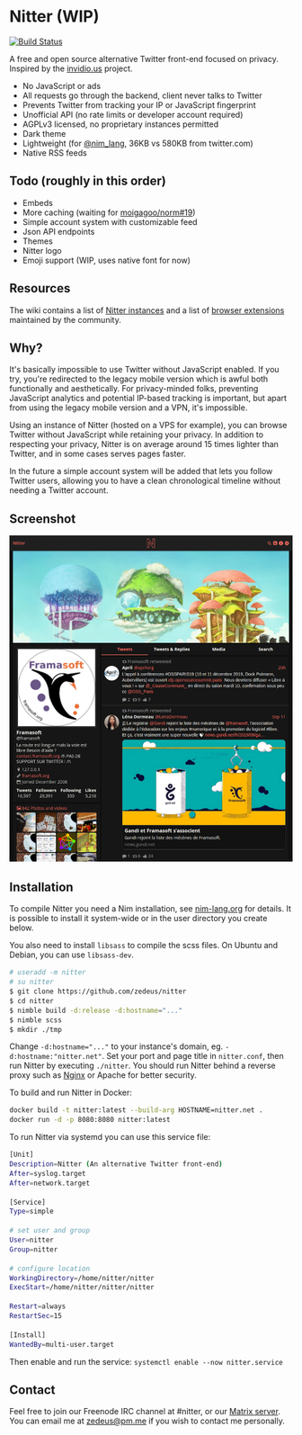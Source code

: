 # Nitter (WIP)

[![Build Status](https://travis-ci.org/zedeus/nitter.svg?branch=master)](https://travis-ci.org/zedeus/nitter)

A free and open source alternative Twitter front-end focused on privacy. \
Inspired by the [invidio.us](https://github.com/omarroth/invidious) project.

- No JavaScript or ads
- All requests go through the backend, client never talks to Twitter
- Prevents Twitter from tracking your IP or JavaScript fingerprint
- Unofficial API (no rate limits or developer account required)
- AGPLv3 licensed, no proprietary instances permitted
- Dark theme
- Lightweight (for [@nim_lang](https://twitter.com/nim_lang), 36KB vs 580KB from twitter.com)
- Native RSS feeds

## Todo (roughly in this order)

- Embeds
- More caching (waiting for [moigagoo/norm#19](https://github.com/moigagoo/norm/pull/19))
- Simple account system with customizable feed
- Json API endpoints
- Themes
- Nitter logo
- Emoji support (WIP, uses native font for now)

## Resources

The wiki contains a list of
[Nitter instances](https://github.com/zedeus/nitter/wiki/Instances) and
a list of [browser extensions](https://github.com/zedeus/nitter/wiki/Extensions)
maintained by the community.

## Why?

It's basically impossible to use Twitter without JavaScript enabled. If you try,
you're redirected to the legacy mobile version which is awful both functionally
and aesthetically. For privacy-minded folks, preventing JavaScript analytics and
potential IP-based tracking is important, but apart from using the legacy mobile
version and a VPN, it's impossible.

Using an instance of Nitter (hosted on a VPS for example), you can browse
Twitter without JavaScript while retaining your privacy. In addition to
respecting your privacy, Nitter is on average around 15 times lighter than
Twitter, and in some cases serves pages faster.

In the future a simple account system will be added that lets you follow Twitter
users, allowing you to have a clean chronological timeline without needing a
Twitter account.

## Screenshot

![nitter](/screenshot.png)

## Installation

To compile Nitter you need a Nim installation, see [nim-lang.org](https://nim-lang.org/install.html) for details. It is possible to install it system-wide or in the user directory you create below.

You also need to install `libsass` to compile the scss files. On Ubuntu and Debian, you can use `libsass-dev`.

```bash
# useradd -m nitter
# su nitter
$ git clone https://github.com/zedeus/nitter
$ cd nitter
$ nimble build -d:release -d:hostname="..."
$ nimble scss
$ mkdir ./tmp
```

Change `-d:hostname="..."` to your instance's domain, eg. `-d:hostname:"nitter.net"`.
Set your port and page title in `nitter.conf`, then run Nitter by executing `./nitter`.
You should run Nitter behind a reverse proxy such as
[Nginx](https://github.com/zedeus/nitter/wiki/Nginx) or Apache for better security.

To build and run Nitter in Docker:
```bash
docker build -t nitter:latest --build-arg HOSTNAME=nitter.net .
docker run -d -p 8080:8080 nitter:latest
```

To run Nitter via systemd you can use this service file:

```bash
[Unit]
Description=Nitter (An alternative Twitter front-end)
After=syslog.target
After=network.target

[Service]
Type=simple

# set user and group
User=nitter
Group=nitter

# configure location
WorkingDirectory=/home/nitter/nitter
ExecStart=/home/nitter/nitter/nitter

Restart=always
RestartSec=15

[Install]
WantedBy=multi-user.target
```

Then enable and run the service:
`systemctl enable --now nitter.service`

## Contact

Feel free to join our Freenode IRC channel at #nitter, or our
[Matrix server](https://riot.im/app/#/room/#nitter:matrix.org).
You can email me at zedeus@pm.me if you wish to contact me personally.
